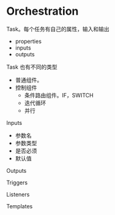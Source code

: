 # Orchestration

Task。每个任务有自己的属性，输入和输出

* properties
* inputs
* outputs

Task 也有不同的类型

* 普通组件。
* 控制组件
  * 条件路由组件。IF，SWITCH
  * 迭代循环
  * 并行

Inputs

* 参数名
* 参数类型
* 是否必须
* 默认值

Outputs



Triggers



Listeners



Templates



